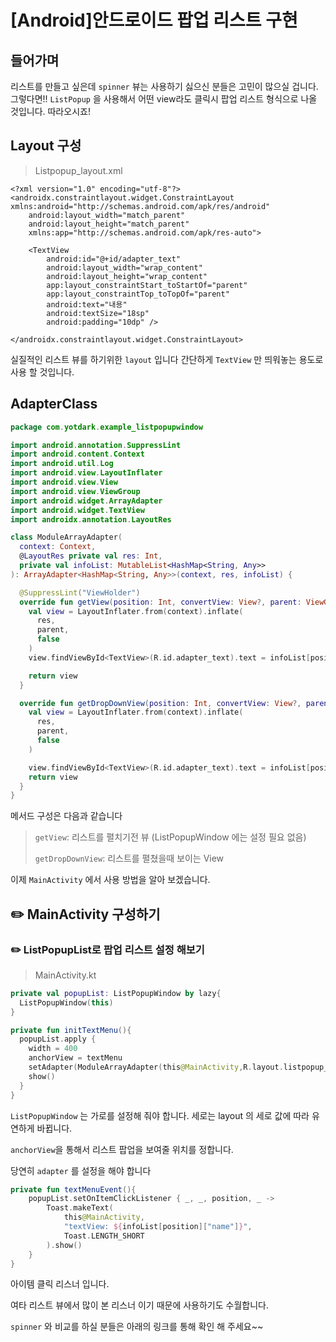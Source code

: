 # [Android]안드로이드 팝업 리스트 구현

## 들어가며

리스트를 만들고 싶은데 `spinner` 뷰는 사용하기 싫으신 분들은 고민이 많으실 겁니다. 그렇다면!! `ListPopup` 을 사용해서 어떤 view라도 클릭시 팝업 리스트 형식으로 나올 것입니다. 따라오시죠!

## Layout 구성

> Listpopup_layout.xml

```
<?xml version="1.0" encoding="utf-8"?>
<androidx.constraintlayout.widget.ConstraintLayout xmlns:android="http://schemas.android.com/apk/res/android"
    android:layout_width="match_parent"
    android:layout_height="match_parent"
    xmlns:app="http://schemas.android.com/apk/res-auto">

    <TextView
        android:id="@+id/adapter_text"
        android:layout_width="wrap_content"
        android:layout_height="wrap_content"
        app:layout_constraintStart_toStartOf="parent"
        app:layout_constraintTop_toTopOf="parent"
        android:text="내용"
        android:textSize="18sp"
        android:padding="10dp" />

</androidx.constraintlayout.widget.ConstraintLayout>
```

실질적인 리스트 뷰를 하기위한 `layout` 입니다 간단하게 `TextView` 만 띄워놓는 용도로 사용 할 것입니다.



## AdapterClass

```kotlin
package com.yotdark.example_listpopupwindow

import android.annotation.SuppressLint
import android.content.Context
import android.util.Log
import android.view.LayoutInflater
import android.view.View
import android.view.ViewGroup
import android.widget.ArrayAdapter
import android.widget.TextView
import androidx.annotation.LayoutRes

class ModuleArrayAdapter(
  context: Context,
  @LayoutRes private val res: Int,
  private val infoList: MutableList<HashMap<String, Any>>
): ArrayAdapter<HashMap<String, Any>>(context, res, infoList) {

  @SuppressLint("ViewHolder")
  override fun getView(position: Int, convertView: View?, parent: ViewGroup): View {
    val view = LayoutInflater.from(context).inflate(
      res,
      parent,
      false
    )
    view.findViewById<TextView>(R.id.adapter_text).text = infoList[position]["name"].toString()

    return view
  }

  override fun getDropDownView(position: Int, convertView: View?, parent: ViewGroup): View {
    val view = LayoutInflater.from(context).inflate(
      res,
      parent,
      false
    )

    view.findViewById<TextView>(R.id.adapter_text).text = infoList[position]["name"].toString()
    return view
  }
}
```

메서드 구성은 다음과 같습니다

> `getView`:  리스트를 펼치기전 뷰 (ListPopupWindow 에는 설정 필요 없음)
>
> `getDropDownView`: 리스트를 펼쳤을때 보이는 View



이제 `MainActivity` 에서 사용 방법을 알아 보겠습니다.

## ✏️ MainActivity 구성하기

### ✏️ ListPopupList로 팝업 리스트 설정 해보기

> MainActivity.kt

```kotlin
private val popupList: ListPopupWindow by lazy{
  ListPopupWindow(this)
}

private fun initTextMenu(){
  popupList.apply {
    width = 400
    anchorView = textMenu
    setAdapter(ModuleArrayAdapter(this@MainActivity,R.layout.listpopup_layout,infoList))
    show()
  }
}
```

`ListPopupWindow` 는 가로를 설정해 줘야 합니다. 세로는 layout 의 세로 값에 따라 유연하게 바뀝니다.

`anchorView`을 통해서 리스트 팝업을 보여줄 위치를 정합니다.

당연히 `adapter` 를 설정을 해야 합니다

```kotlin
private fun textMenuEvent(){
    popupList.setOnItemClickListener { _, _, position, _ ->
        Toast.makeText(
            this@MainActivity,
            "textView: ${infoList[position]["name"]}",
            Toast.LENGTH_SHORT
        ).show()
    }
}
```

아이템 클릭 리스너 입니다.

여타 리스트 뷰에서 많이 본 리스너 이기 때문에 사용하기도 수월합니다.





`spinner` 와 비교를 하실 분들은 아래의 링크를 통해 확인 해 주세요~~

